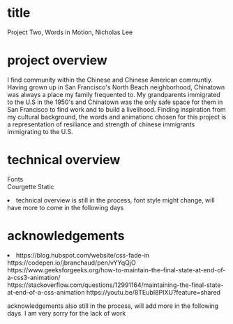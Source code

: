 # title
Project Two, Words in Motion, Nicholas Lee

# project overview
I find community within the Chinese and Chinese American communtiy. Having grown up in San Francisco's North Beach neighborhood, Chinatown was always a place my family frequented to. My grandparents immigrated to the U.S in the 1950's and Chinatown was the only safe space for them in San Francisco to find work and to build a livelihood. Finding inspiration from my cultural background, the words and animationc chosen for this project is a representation of resiliance and strength of chinese immigrants immigrating to the U.S. 

# technical overview
Fonts
<br>
Courgette Static
<li>
technical overview is still in the process, font style might change, will have more to come in the following days

# acknowledgements
<li>
https://blog.hubspot.com/website/css-fade-in
https://codepen.io/jbranchaud/pen/vYYqQjO 
https://www.geeksforgeeks.org/how-to-maintain-the-final-state-at-end-of-a-css3-animation/ 
https://stackoverflow.com/questions/12991164/maintaining-the-final-state-at-end-of-a-css-animation 
https://youtu.be/8TEubI8PIXU?feature=shared 

acknowledgements also still in the process, will add more in the following days. I am very sorry for the lack of work 